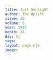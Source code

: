 ```yaml
---
title: Just Sunlight
author: The Uplift
issue: 20
volume: 6
year: 1917
month: 24
day: VI
tags:
layout: page.njk
image:
---
```





